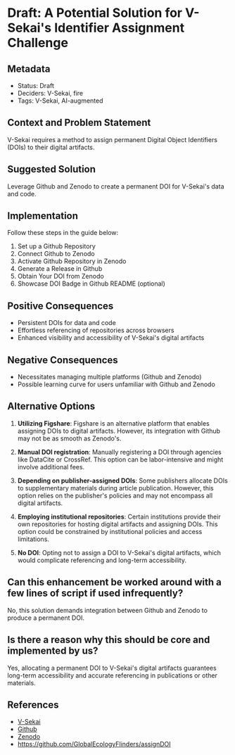 # Draft: A Potential Solution for V-Sekai's Identifier Assignment Challenge

## Metadata

- Status: Draft
- Deciders: V-Sekai, fire
- Tags: V-Sekai, AI-augmented

## Context and Problem Statement

V-Sekai requires a method to assign permanent Digital Object Identifiers (DOIs) to their digital artifacts.

## Suggested Solution

Leverage Github and Zenodo to create a permanent DOI for V-Sekai's data and code.

## Implementation

Follow these steps in the guide below:

1. Set up a Github Repository
2. Connect Github to Zenodo
3. Activate Github Repository in Zenodo
4. Generate a Release in Github
5. Obtain Your DOI from Zenodo
6. Showcase DOI Badge in Github README (optional)

## Positive Consequences

- Persistent DOIs for data and code
- Effortless referencing of repositories across browsers
- Enhanced visibility and accessibility of V-Sekai's digital artifacts

## Negative Consequences

- Necessitates managing multiple platforms (Github and Zenodo)
- Possible learning curve for users unfamiliar with Github and Zenodo

## Alternative Options

1. **Utilizing Figshare**: Figshare is an alternative platform that enables assigning DOIs to digital artifacts. However, its integration with Github may not be as smooth as Zenodo's.

2. **Manual DOI registration**: Manually registering a DOI through agencies like DataCite or CrossRef. This option can be labor-intensive and might involve additional fees.

3. **Depending on publisher-assigned DOIs**: Some publishers allocate DOIs to supplementary materials during article publication. However, this option relies on the publisher's policies and may not encompass all digital artifacts.

4. **Employing institutional repositories**: Certain institutions provide their own repositories for hosting digital artifacts and assigning DOIs. This option could be constrained by institutional policies and access limitations.

5. **No DOI**: Opting not to assign a DOI to V-Sekai's digital artifacts, which would complicate referencing and long-term accessibility.

## Can this enhancement be worked around with a few lines of script if used infrequently?

No, this solution demands integration between Github and Zenodo to produce a permanent DOI.

## Is there a reason why this should be core and implemented by us?

Yes, allocating a permanent DOI to V-Sekai's digital artifacts guarantees long-term accessibility and accurate referencing in publications or other materials.

## References

- [V-Sekai](https://v-sekai.org/)
- [Github](https://github.com/)
- [Zenodo](https://zenodo.org/)
- <https://github.com/GlobalEcologyFlinders/assignDOI>
